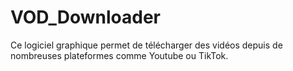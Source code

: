 # VOD_Downloader

Ce logiciel graphique permet de télécharger des vidéos depuis de nombreuses plateformes comme Youtube ou TikTok.

